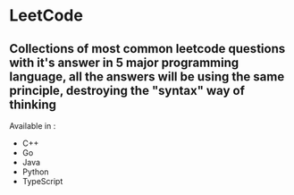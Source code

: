 # LeetCode

## Collections of most common leetcode questions with it's answer in 5 major programming language, all the answers will be using the same principle, destroying the "syntax" way of thinking

Available in :

- C++
- Go
- Java
- Python
- TypeScript
